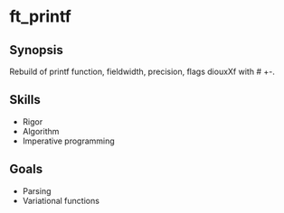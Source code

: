 # ft_printf

## Synopsis
Rebuild of printf function, fieldwidth, precision, flags diouxXf with # +-.

## Skills
- Rigor
- Algorithm
- Imperative programming

## Goals
- Parsing
- Variational functions
